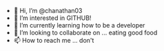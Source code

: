 - 👋 Hi, I’m @chanathan03
- 👀 I’m interested in GITHUB!
- 🌱 I’m currently learning how to be a developer
- 💞️ I’m looking to collaborate on ... eating good food
- 📫 How to reach me ... don't

<!---
chanathan03/chanathan03 is a ✨ special ✨ repository because its `README.md` (this file) appears on your GitHub profile.
You can click the Preview link to take a look at your changes.
--->
